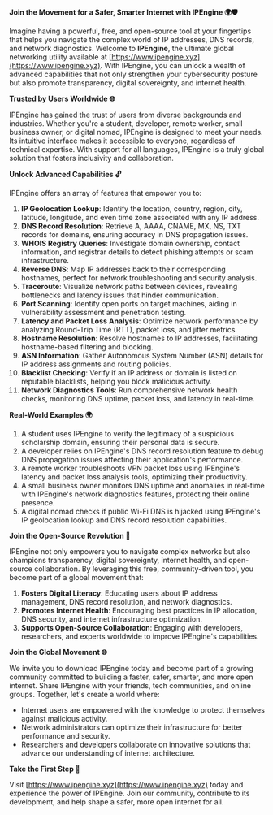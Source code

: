 **Join the Movement for a Safer, Smarter Internet with IPEngine 🌍🛡️**

Imagine having a powerful, free, and open-source tool at your fingertips that helps you navigate the complex world of IP addresses, DNS records, and network diagnostics. Welcome to **IPEngine**, the ultimate global networking utility available at [https://www.ipengine.xyz](https://www.ipengine.xyz). With IPEngine, you can unlock a wealth of advanced capabilities that not only strengthen your cybersecurity posture but also promote transparency, digital sovereignty, and internet health.

**Trusted by Users Worldwide 🌐**

IPEngine has gained the trust of users from diverse backgrounds and industries. Whether you're a student, developer, remote worker, small business owner, or digital nomad, IPEngine is designed to meet your needs. Its intuitive interface makes it accessible to everyone, regardless of technical expertise. With support for all languages, IPEngine is a truly global solution that fosters inclusivity and collaboration.

**Unlock Advanced Capabilities 🔓**

IPEngine offers an array of features that empower you to:

1. **IP Geolocation Lookup**: Identify the location, country, region, city, latitude, longitude, and even time zone associated with any IP address.
2. **DNS Record Resolution**: Retrieve A, AAAA, CNAME, MX, NS, TXT records for domains, ensuring accuracy in DNS propagation issues.
3. **WHOIS Registry Queries**: Investigate domain ownership, contact information, and registrar details to detect phishing attempts or scam infrastructure.
4. **Reverse DNS**: Map IP addresses back to their corresponding hostnames, perfect for network troubleshooting and security analysis.
5. **Traceroute**: Visualize network paths between devices, revealing bottlenecks and latency issues that hinder communication.
6. **Port Scanning**: Identify open ports on target machines, aiding in vulnerability assessment and penetration testing.
7. **Latency and Packet Loss Analysis**: Optimize network performance by analyzing Round-Trip Time (RTT), packet loss, and jitter metrics.
8. **Hostname Resolution**: Resolve hostnames to IP addresses, facilitating hostname-based filtering and blocking.
9. **ASN Information**: Gather Autonomous System Number (ASN) details for IP address assignments and routing policies.
10. **Blacklist Checking**: Verify if an IP address or domain is listed on reputable blacklists, helping you block malicious activity.
11. **Network Diagnostics Tools**: Run comprehensive network health checks, monitoring DNS uptime, packet loss, and latency in real-time.

**Real-World Examples 🌍**

1. A student uses IPEngine to verify the legitimacy of a suspicious scholarship domain, ensuring their personal data is secure.
2. A developer relies on IPEngine's DNS record resolution feature to debug DNS propagation issues affecting their application's performance.
3. A remote worker troubleshoots VPN packet loss using IPEngine's latency and packet loss analysis tools, optimizing their productivity.
4. A small business owner monitors DNS uptime and anomalies in real-time with IPEngine's network diagnostics features, protecting their online presence.
5. A digital nomad checks if public Wi-Fi DNS is hijacked using IPEngine's IP geolocation lookup and DNS record resolution capabilities.

**Join the Open-Source Revolution 🚀**

IPEngine not only empowers you to navigate complex networks but also champions transparency, digital sovereignty, internet health, and open-source collaboration. By leveraging this free, community-driven tool, you become part of a global movement that:

1. **Fosters Digital Literacy**: Educating users about IP address management, DNS record resolution, and network diagnostics.
2. **Promotes Internet Health**: Encouraging best practices in IP allocation, DNS security, and internet infrastructure optimization.
3. **Supports Open-Source Collaboration**: Engaging with developers, researchers, and experts worldwide to improve IPEngine's capabilities.

**Join the Global Movement 🌐**

We invite you to download IPEngine today and become part of a growing community committed to building a faster, safer, smarter, and more open internet. Share IPEngine with your friends, tech communities, and online groups. Together, let's create a world where:

* Internet users are empowered with the knowledge to protect themselves against malicious activity.
* Network administrators can optimize their infrastructure for better performance and security.
* Researchers and developers collaborate on innovative solutions that advance our understanding of internet architecture.

**Take the First Step 📡**

Visit [https://www.ipengine.xyz](https://www.ipengine.xyz) today and experience the power of IPEngine. Join our community, contribute to its development, and help shape a safer, more open internet for all.